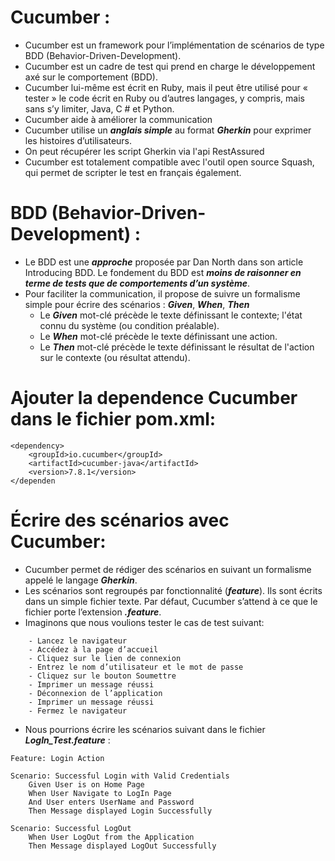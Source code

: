 # Cucumber :
- Cucumber est un framework pour l’implémentation de scénarios de type BDD (Behavior-Driven-Development).
- Cucumber est un cadre de test qui prend en charge le développement axé sur le comportement (BDD).
- Cucumber lui-même est écrit en Ruby, mais il peut être utilisé pour « tester » le code écrit en Ruby ou d’autres langages, y compris, mais sans s’y limiter, Java, C # et Python.
- Cucumber aide à améliorer la communication
- Cucumber utilise un ***anglais simple*** au format ***Gherkin*** pour exprimer les histoires d’utilisateurs.
- On peut récupérer les script Gherkin via l'api RestAssured
- Cucumber est totalement compatible avec l'outil open source Squash, qui permet de scripter le test en français également.
# BDD (Behavior-Driven-Development) :
- Le BDD est une ***approche*** proposée par Dan North dans son article Introducing BDD. Le fondement du BDD est ***moins de raisonner en terme de tests que de comportements d’un système***.
-  Pour faciliter la communication, il propose de suivre un formalisme simple pour écrire des scénarios : ***Given***, ***When***, ***Then***
    -  Le ***Given*** mot-clé précède le texte définissant le contexte; l'état connu du système (ou condition préalable).
    -  Le ***When*** mot-clé précède le texte définissant une action.
    -  Le ***Then*** mot-clé précède le texte définissant le résultat de l'action sur le contexte (ou résultat attendu).
# Ajouter la dependence Cucumber dans le fichier pom.xml:
```  <!-- https://mvnrepository.com/artifact/io.cucumber/cucumber-java -->
<dependency>
    <groupId>io.cucumber</groupId>
    <artifactId>cucumber-java</artifactId>
    <version>7.8.1</version>
</dependen
```	
# Écrire des scénarios avec Cucumber:
- Cucumber permet de rédiger des scénarios en suivant un formalisme appelé le langage ***Gherkin***. 
- Les scénarios sont regroupés par fonctionnalité (***feature***). Ils sont écrits dans un simple fichier texte. Par défaut, Cucumber s’attend à ce que le fichier porte l’extension ***.feature***.
- Imaginons que nous voulions tester le cas de test suivant:
```
 	- Lancez le navigateur
	- Accédez à la page d’accueil
	- Cliquez sur le lien de connexion
	- Entrez le nom d’utilisateur et le mot de passe
	- Cliquez sur le bouton Soumettre
	- Imprimer un message réussi
	- Déconnexion de l’application
	- Imprimer un message réussi
	- Fermez le navigateur
```
-   Nous pourrions écrire les scénarios suivant dans le fichier ***LogIn_Test.feature*** :
```
Feature: Login Action

Scenario: Successful Login with Valid Credentials
	Given User is on Home Page
	When User Navigate to LogIn Page
	And User enters UserName and Password
	Then Message displayed Login Successfully

Scenario: Successful LogOut
	When User LogOut from the Application
	Then Message displayed LogOut Successfully
```
